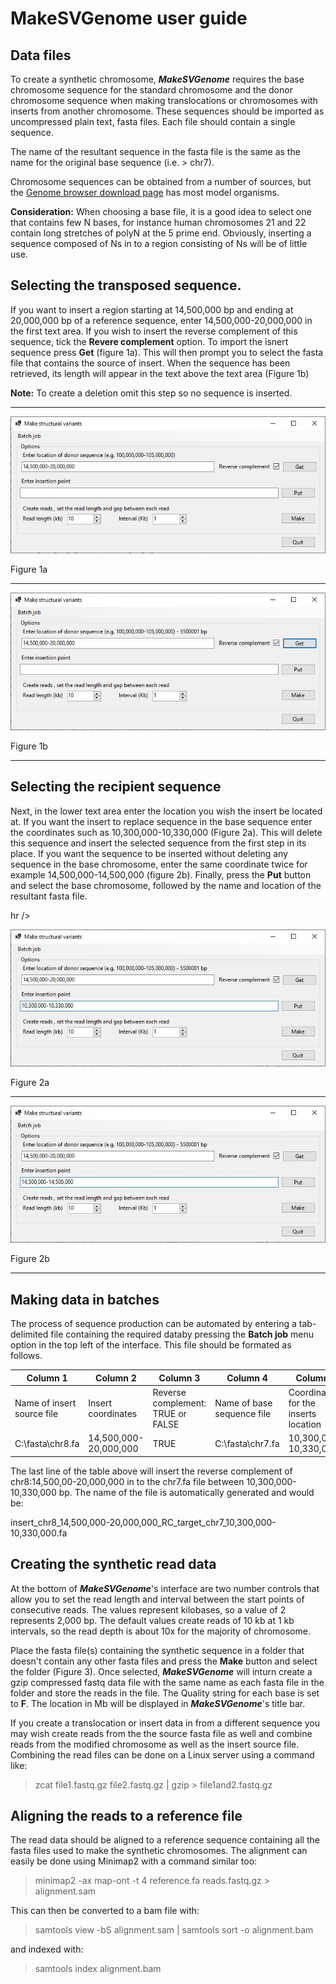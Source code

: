 # MakeSVGenome user guide

## Data files

To create a synthetic chromosome, ___MakeSVGenome___ requires the base chromosome sequence for the standard chromosome and the donor chromosome sequence when making translocations or chromosomes with inserts from another chromosome. These sequences should be imported as uncompressed plain text, fasta files. Each file should contain a single sequence.

The name of the resultant sequence in the fasta file is the same as the name for the original base sequence (i.e. > chr7). 

Chromosome sequences can be obtained from a number of sources, but the [Genome browser download page](https://hgdownload.soe.ucsc.edu/downloads.html) has most model organisms.

**Consideration:** When choosing a base file, it is a good idea to select one that contains few N bases, for instance human chromosomes 21 and 22 contain long stretches of polyN at the 5 prime end. Obviously, inserting a sequence composed of Ns in to a region consisting of Ns will be of little use.

## Selecting the transposed sequence.

If you want to insert a region starting at 14,500,000 bp and ending at 20,000,000 bp of a reference sequence, enter 14,500,000-20,000,000 in the first text area. If you wish to insert the reverse complement of this sequence, tick the **Revere complement** option. To import the isnert sequence press **Get** (figure 1a). This will then prompt you to select the fasta file that contains the source of insert. When the sequence has been retrieved, its length will appear in the text above the text area (Figure 1b)

**Note:** To create a deletion omit this step so no sequence is inserted.

<hr />

![Figure 1a](images/figure1a.jpg)

Figure 1a

<hr />

![Figure 1b](images/figure1b.jpg)

Figure 1b

<hr />

## Selecting the recipient sequence

Next, in the lower text area enter the location you wish the insert be located at. If you want the insert to replace sequence in the base sequence enter the coordinates such as 10,300,000-10,330,000 (Figure 2a). This will delete this sequence and insert the selected sequence from the first step in its place. If you want the sequence to be inserted without deleting any sequence in the base chromosome, enter the same coordinate twice for example 14,500,000-14,500,000 (figure 2b). Finally, press the **Put** button and select the base chromosome, followed by the name and location of the resultant fasta file.

 hr />

![Figure 2a](images/figure2a.jpg)

Figure 2a

<hr />

![Figure 2b1](images/figure2b.jpg)

Figure 2b

<hr />

## Making data in batches

The process of sequence production can be automated by entering a tab-delimited file containing the required databy pressing the **Batch job** menu option in the top left of the interface. This file should be formated as follows. 

|Column 1|Column 2|Column 3|Column 4|Column 5|Column 1|
|-|-|-|-|-|-|
|Name of insert source file|Insert coordinates|Reverse complement: TRUE or FALSE|Name of base sequence file|Coordinates for the inserts location|Folder to save files too.|
|C:\fasta\chr8.fa|14,500,000-20,000,000|TRUE|C:\fasta\chr7.fa|10,300,000-10,330,000|C:\fasta\synthetic|

The last line of the table above will insert the reverse complement of chr8:14,500,00-20,000,000 in to the chr7.fa file between 10,300,000-10,330,000 bp. The name of the file is automatically generated and would be:

insert_chr8_14,500,000-20,000,000_RC_target_chr7_10,300,000-10,330,000.fa


## Creating the synthetic read data

At the bottom of ***MakeSVGenome***'s interface are two number controls that allow you to set the read length and interval between the start points of consecutive reads. The values represent kilobases, so a value of 2 represents 2,000 bp. The default values create reads of 10 kb at 1 kb intervals, so the read depth is about 10x for the majority of chromosome. 

Place the fasta file(s) containing the synthetic sequence in a folder that doesn't contain any other fasta files and press the **Make** button and select the folder (Figure 3). Once selected, ***MakeSVGenome*** will inturn create a gzip compressed fastq data file with the same name as each fasta file in the folder and store the reads in the file. The Quality string for each base is set to __F__. The location in Mb will be displayed in ***MakeSVGenome***'s title bar. 

If you create a translocation or insert data in from a different sequence you may wish create reads from the the source fasta file as well and combine reads from the modified chromosome as well as the insert source file. Combining the read files can be done on a Linux server using a command like:

>zcat file1.fastq.gz file2.fastq.gz | gzip > file1and2.fastq.gz

## Aligning the reads to a reference file

The read data should be aligned to a reference sequence containing all the fasta files used to make the synthetic chromosomes. The alignment can easily be done using Minimap2 with a command similar too:

>minimap2  -ax map-ont -t 4 reference.fa reads.fastq.gz > alignment.sam

This can then be converted to a bam file with:

>samtools view -bS alignment.sam | samtools sort -o alignment.bam

and indexed with:

>samtools index alignment.bam
